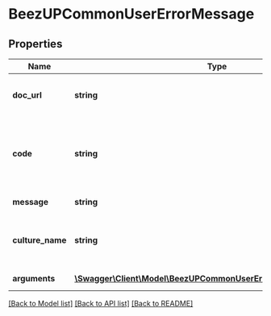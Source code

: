 # BeezUPCommonUserErrorMessage

## Properties
Name | Type | Description | Notes
------------ | ------------- | ------------- | -------------
**doc_url** | **string** | The documentation related to this operation. | [optional] 
**code** | **string** | the error code. The error code can be a pattern containing the argument&#39;s name | 
**message** | **string** | The error message | 
**culture_name** | **string** | If the error is translated, the culture name will be indicated | [optional] 
**arguments** | [**\Swagger\Client\Model\BeezUPCommonUserErrorMessageArguments[]**](BeezUPCommonUserErrorMessageArguments.md) | a dictionary string/object | [optional] 

[[Back to Model list]](../README.md#documentation-for-models) [[Back to API list]](../README.md#documentation-for-api-endpoints) [[Back to README]](../README.md)


